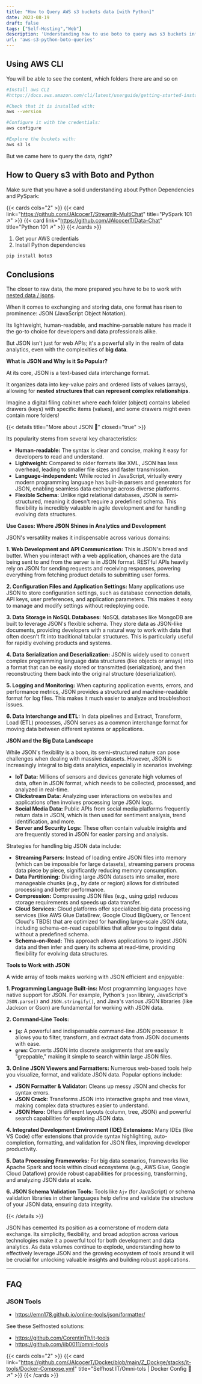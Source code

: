 ```yaml
---
title: "How to Query AWS s3 buckets data [with Python]"
date: 2023-08-19
draft: false
tags: ["Self-Hosting","Web"]
description: 'Understanding how to use boto to query aws s3 buckets information. Be ready for JSON.'
url: 'aws-s3-python-boto-queries'
---
```


## Using AWS CLI

You will be able to see the content, which folders there are and so on

```sh
#Install aws CLI 
#https://docs.aws.amazon.com/cli/latest/userguide/getting-started-install.html

#Check that it is installed with:
aws --version

#Configure it with the credentials:
aws configure

#Explore the buckets with: 
aws s3 ls
```

But we came here to query the data, right?

## How to Query s3 with Boto and Python

Make sure that you have a solid understanding about Python Dependencies and PySpark:

{{< cards cols="2" >}}
  {{< card link="https://github.com/JAlcocerT/Streamlit-MultiChat" title="PySpark 101 ↗" >}}
  {{< card link="https://github.com/JAlcocerT/Data-Chat" title="Python 101 ↗" >}}
{{< /cards >}}


1. Get your AWS credentials
2. Install Python dependencies


```sh
pip install boto3
```

## Conclusions

The closer to raw data, the more prepared you have to be to work with [nested data / jsons](#json-tools).

When it comes to exchanging and storing data, one format has risen to prominence: JSON (JavaScript Object Notation).

Its lightweight, human-readable, and machine-parsable nature has made it the go-to choice for developers and data professionals alike.

But JSON isn't just for web APIs; it's a powerful ally in the realm of data analytics, even with the complexities of **big data**.

**What is JSON and Why is it So Popular?**

At its core, JSON is a text-based data interchange format. 

It organizes data into key-value pairs and ordered lists of values (arrays), allowing for **nested structures that can represent complex relationships**. 

Imagine a digital filing cabinet where each folder (object) contains labeled drawers (keys) with specific items (values), and some drawers might even contain more folders!


{{< details title="More about JSON 📌" closed="true" >}}

Its popularity stems from several key characteristics:

* **Human-readable:** The syntax is clear and concise, making it easy for developers to read and understand.
* **Lightweight:** Compared to older formats like XML, JSON has less overhead, leading to smaller file sizes and faster transmission.
* **Language-independent:** While rooted in JavaScript, virtually every modern programming language has built-in parsers and generators for JSON, enabling seamless data exchange across diverse platforms.
* **Flexible Schema:** Unlike rigid relational databases, JSON is semi-structured, meaning it doesn't require a predefined schema. This flexibility is incredibly valuable in agile development and for handling evolving data structures.

**Use Cases: Where JSON Shines in Analytics and Development**

JSON's versatility makes it indispensable across various domains:

**1. Web Development and API Communication:**
This is JSON's bread and butter. When you interact with a web application, chances are the data being sent to and from the server is in JSON format. RESTful APIs heavily rely on JSON for sending requests and receiving responses, powering everything from fetching product details to submitting user forms.

**2. Configuration Files and Application Settings:**
Many applications use JSON to store configuration settings, such as database connection details, API keys, user preferences, and application parameters. This makes it easy to manage and modify settings without redeploying code.

**3. Data Storage in NoSQL Databases:**
NoSQL databases like MongoDB are built to leverage JSON's flexible schema. They store data as JSON-like documents, providing developers with a natural way to work with data that often doesn't fit into traditional tabular structures. This is particularly useful for rapidly evolving products and systems.

**4. Data Serialization and Deserialization:**
JSON is widely used to convert complex programming language data structures (like objects or arrays) into a format that can be easily stored or transmitted (serialization), and then reconstructing them back into the original structure (deserialization).

**5. Logging and Monitoring:**
When capturing application events, errors, and performance metrics, JSON provides a structured and machine-readable format for log files. This makes it much easier to analyze and troubleshoot issues.

**6. Data Interchange and ETL:**
In data pipelines and Extract, Transform, Load (ETL) processes, JSON serves as a common interchange format for moving data between different systems or applications.

**JSON and the Big Data Landscape**

While JSON's flexibility is a boon, its semi-structured nature can pose challenges when dealing with massive datasets. However, JSON is increasingly integral to big data analytics, especially in scenarios involving:

* **IoT Data:** Millions of sensors and devices generate high volumes of data, often in JSON format, which needs to be collected, processed, and analyzed in real-time.
* **Clickstream Data:** Analyzing user interactions on websites and applications often involves processing large JSON logs.
* **Social Media Data:** Public APIs from social media platforms frequently return data in JSON, which is then used for sentiment analysis, trend identification, and more.
* **Server and Security Logs:** These often contain valuable insights and are frequently stored in JSON for easier parsing and analysis.

Strategies for handling big JSON data include:

* **Streaming Parsers:** Instead of loading entire JSON files into memory (which can be impossible for large datasets), streaming parsers process data piece by piece, significantly reducing memory consumption.
* **Data Partitioning:** Dividing large JSON datasets into smaller, more manageable chunks (e.g., by date or region) allows for distributed processing and better performance.
* **Compression:** Compressing JSON files (e.g., using gzip) reduces storage requirements and speeds up data transfer.
* **Cloud Services:** Cloud platforms offer specialized big data processing services (like AWS Glue DataBrew, Google Cloud BigQuery, or Tencent Cloud's TBDS) that are optimized for handling large-scale JSON data, including schema-on-read capabilities that allow you to ingest data without a predefined schema.
* **Schema-on-Read:** This approach allows applications to ingest JSON data and then infer and query its schema at read-time, providing flexibility for evolving data structures.

**Tools to Work with JSON**

A wide array of tools makes working with JSON efficient and enjoyable:

**1. Programming Language Built-ins:**
Most programming languages have native support for JSON. For example, Python's `json` library, JavaScript's `JSON.parse()` and `JSON.stringify()`, and Java's various JSON libraries (like Jackson or Gson) are fundamental for working with JSON data.

**2. Command-Line Tools:**
* **`jq`:** A powerful and indispensable command-line JSON processor. It allows you to filter, transform, and extract data from JSON documents with ease.
* **`gron`:** Converts JSON into discrete assignments that are easily "greppable," making it simple to search within large JSON files.

**3. Online JSON Viewers and Formatters:**
Numerous web-based tools help you visualize, format, and validate JSON data. Popular options include:
* **JSON Formatter & Validator:** Cleans up messy JSON and checks for syntax errors.
* **JSON Crack:** Transforms JSON into interactive graphs and tree views, making complex data structures easier to understand.
* **JSON Hero:** Offers different layouts (column, tree, JSON) and powerful search capabilities for exploring JSON data.

**4. Integrated Development Environment (IDE) Extensions:**
Many IDEs (like VS Code) offer extensions that provide syntax highlighting, auto-completion, formatting, and validation for JSON files, improving developer productivity.

**5. Data Processing Frameworks:**
For big data scenarios, frameworks like Apache Spark and tools within cloud ecosystems (e.g., AWS Glue, Google Cloud Dataflow) provide robust capabilities for processing, transforming, and analyzing JSON data at scale.

**6. JSON Schema Validation Tools:**
Tools like `Ajv` (for JavaScript) or schema validation libraries in other languages help define and validate the structure of your JSON data, ensuring data integrity.


{{< /details >}}

JSON has cemented its position as a cornerstone of modern data exchange. Its simplicity, flexibility, and broad adoption across various technologies make it a powerful tool for both development and data analytics. As data volumes continue to explode, understanding how to effectively leverage JSON and the growing ecosystem of tools around it will be crucial for unlocking valuable insights and building robust applications.


---

## FAQ

### JSON Tools

* https://emn178.github.io/online-tools/json/formatter/

See these Selfhosted solutions:

* https://github.com/CorentinTh/it-tools
* https://github.com/iib0011/omni-tools


{{< cards cols="2" >}}
  {{< card link="https://github.com/JAlcocerT/Docker/blob/main/Z_Dockge/stacks/it-tools/Docker-Compose.yml" title="Selfhost IT/Omni-tols | Docker Config 🐋 ↗" >}}
{{< /cards >}}